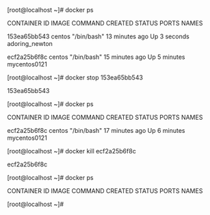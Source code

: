 \[root@localhost ~\]\# docker ps

CONTAINER ID        IMAGE               COMMAND             CREATED             STATUS              PORTS               NAMES

153ea65bb543        centos              "/bin/bash"         13 minutes ago      Up 3 seconds                            adoring\_newton

ecf2a25b6f8c        centos              "/bin/bash"         15 minutes ago      Up 5 minutes                            mycentos0121

\[root@localhost ~\]\# docker stop 153ea65bb543

153ea65bb543

\[root@localhost ~\]\# docker ps

CONTAINER ID        IMAGE               COMMAND             CREATED             STATUS              PORTS               NAMES

ecf2a25b6f8c        centos              "/bin/bash"         17 minutes ago      Up 6 minutes                            mycentos0121

\[root@localhost ~\]\# docker kill ecf2a25b6f8c

ecf2a25b6f8c

\[root@localhost ~\]\# docker ps

CONTAINER ID        IMAGE               COMMAND             CREATED             STATUS              PORTS               NAMES

\[root@localhost ~\]\#

